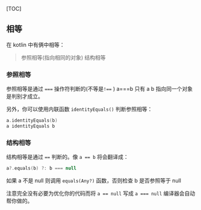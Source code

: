 [TOC]

## 相等

在 kotlin 中有俩中相等：

>参照相等(指向相同的对象)
>结构相等

### 参照相等
参照相等是通过 `===` 操作符判断的(不等是`!==` ) a===b 只有 a b 指向同一个对象是判别才成立。


另外，你可以使用内联函数 `identityEquals()` 判断参照相等：

```kotlin
a.identityEquals(b)
a identityEquals b
```

### 结构相等
结构相等是通过 `==` 判断的。像 `a == b` 将会翻译成：

```kotlin
a?.equals(b) ?: b === null
```

如果 a 不是 null 则调用 `equals(Any?)` 函数，否则检查 b 是否参照等于 null

注意完全没有必要为优化你的代码而将 `a == null` 写成 `a === null` 编译器会自动帮你做的。

